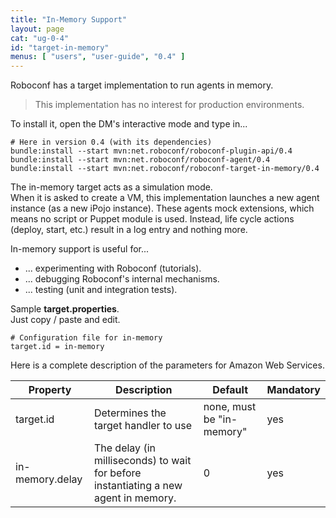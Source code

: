 ```yaml
---
title: "In-Memory Support"
layout: page
cat: "ug-0-4"
id: "target-in-memory"
menus: [ "users", "user-guide", "0.4" ]
---
```


Roboconf has a target implementation to run agents in memory.    

> This implementation has no interest for production environments.

To install it, open the DM's interactive mode and type in...

```properties
# Here in version 0.4 (with its dependencies)
bundle:install --start mvn:net.roboconf/roboconf-plugin-api/0.4
bundle:install --start mvn:net.roboconf/roboconf-agent/0.4
bundle:install --start mvn:net.roboconf/roboconf-target-in-memory/0.4
```

The in-memory target acts as a simulation mode.  
When it is asked to create a VM, this implementation launches a new agent instance (as a new
iPojo instance). These agents mock extensions, which means no script or Puppet module is used.
Instead, life cycle actions (deploy, start, etc.) result in a log entry and nothing more.

In-memory support is useful for...

* ... experimenting with Roboconf (tutorials).
* ... debugging Roboconf's internal mechanisms.
* ... testing (unit and integration tests).

Sample **target.properties**.  
Just copy / paste and edit.

```properties
# Configuration file for in-memory
target.id = in-memory
```

Here is a complete description of the parameters for Amazon Web Services.

| Property | Description | Default | Mandatory
| --- | --- | --- | --- |
| target.id | Determines the target handler to use | none, must be "in-memory" | yes |
| in-memory.delay | The delay (in milliseconds) to wait for before instantiating a new agent in memory. | 0 | yes |
